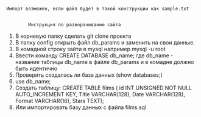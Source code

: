 	Импорт возможен, если файл будет в такой конструкции как sample.txt			
			
			
			Инструкция по разворачиванию сайта

1. В корневую папку сделать git clone проекта
2. В папку config открыть файл db_params и заменить на свои данные.
3. В комадной строку зайти в mysql например mysql -u root
4. Ввести команду  CREATE DATABASE db_name;  где db_name - название таблицы
 db_name в файле db_params и в комадне должно быть идентично
5. Проверить создалась ли база данных (show databases;)
6. use db_name;
7. Создать таблицу: CREATE TABLE films ( id INT UNSIGNED NOT NULL AUTO_INCREMENT KEY, Title VARCHAR(128),  Date VARCHAR(128),  Format VARCHAR(16),  Stars TEXT);
8. Или импортировать базу данных с файла films.sql
